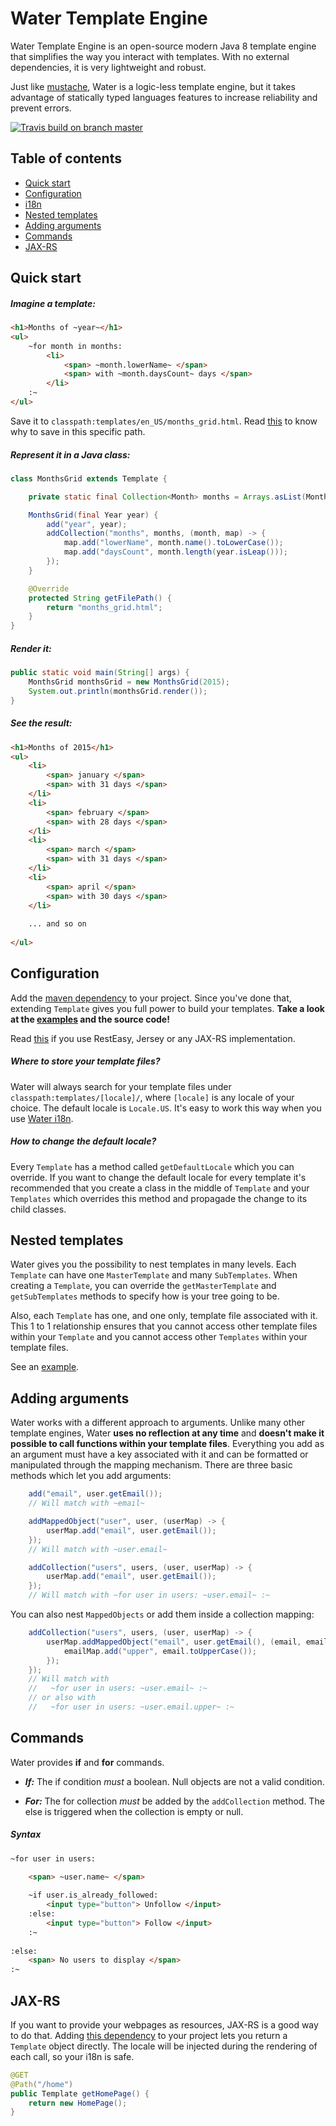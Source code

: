 Water Template Engine
===

Water Template Engine is an open-source modern Java 8 template engine that simplifies the way you interact with templates.
With no external dependencies, it is very lightweight and robust.

Just like [mustache](https://mustache.github.io/), Water is a logic-less template engine, but it takes advantage of statically typed languages features to increase reliability and prevent errors.

[![Travis build on branch master](https://api.travis-ci.org/tiagobento/watertemplate-engine.svg?branch=master)](https://travis-ci.org/tiagobento/watertemplate-engine)

Table of contents
--

- [Quick start](#quick-start)
- [Configuration](#configuration)
- [i18n](#i18n)
- [Nested templates](#nested-templates)
- [Adding arguments](#adding-arguments)
- [Commands](#commands)
- [JAX-RS](#jax-rs)






## Quick start
##### Imagine a template:
```html
<h1>Months of ~year~</h1>
<ul>
    ~for month in months:
        <li>
            <span> ~month.lowerName~ </span>
            <span> with ~month.daysCount~ days </span>
        </li>
    :~
</ul>
```
Save it to `classpath:templates/en_US/months_grid.html`. Read [this](#where-to-store-your-template-files) to know why to save in this specific path.

##### Represent it in a Java class:
```java
class MonthsGrid extends Template {

    private static final Collection<Month> months = Arrays.asList(Month.values());

    MonthsGrid(final Year year) {
        add("year", year);
        addCollection("months", months, (month, map) -> {
            map.add("lowerName", month.name().toLowerCase());
            map.add("daysCount", month.length(year.isLeap()));
        });
    }

    @Override
    protected String getFilePath() {
        return "months_grid.html";
    }
}
```

##### Render it:
```java
public static void main(String[] args) {
    MonthsGrid monthsGrid = new MonthsGrid(2015);
    System.out.println(monthsGrid.render());
}
```

##### See the result:
```html
<h1>Months of 2015</h1>
<ul>
    <li>
        <span> january </span>
        <span> with 31 days </span>
    </li>
    <li>
        <span> february </span>
        <span> with 28 days </span>
    </li>
    <li>
        <span> march </span>
        <span> with 31 days </span>
    </li>
    <li>
        <span> april </span>
        <span> with 30 days </span>
    </li>
    
    ... and so on
    
</ul>
```




## Configuration
Add the [maven dependency]() to your project.
Since you've done that, extending `Template` gives you full power to build your templates. **Take a look at the [examples](watertemplate-example/src/main/java/org/watertemplate/example) and the source code!**

Read [this](#jax-rs) if you use RestEasy, Jersey or any JAX-RS implementation.

##### Where to store your template files?
Water will always search for your template files under `classpath:templates/[locale]/`, where `[locale]` is any locale of your choice. The default locale is `Locale.US`. It's easy to work this way when you use [Water i18n](#i18n).

##### How to change the default locale?
Every `Template` has a method called `getDefaultLocale` which you can override. If you want to change the default locale for every template it's recommended that you create a class in the middle of `Template` and your `Templates` which overrides this method and propagade the change to its child classes.




  
## Nested templates
Water gives you the possibility to nest templates in many levels. Each `Template` can have one `MasterTemplate` and many `SubTemplates`. When creating a `Template`, you can override the `getMasterTemplate` and `getSubTemplates` methods to specify how is your tree going to be.

Also, each `Template` has one, and one only, template file associated with it. This 1 to 1 relationship ensures that
you cannot access other template files within your `Template` and you cannot access other `Templates` within your template files.

See an [example](watertemplate-example/src/main/java/org/watertemplate/example/nestedtemplates).




## Adding arguments
Water works with a different approach to arguments. Unlike many other template engines, Water **uses no reflection at any time** and **doesn't make it possible to call functions within your template files**. Everything you add as an argument must have a key associated with it and can be formatted or manipulated through the mapping mechanism. There are three basic methods which let you add arguments:

```java
    add("email", user.getEmail()); 
    // Will match with ~email~
```

```java
    addMappedObject("user", user, (userMap) -> {
        userMap.add("email", user.getEmail());
    }); 
    // Will match with ~user.email~
```

```java
    addCollection("users", users, (user, userMap) -> {
        userMap.add("email", user.getEmail());
    });
    // Will match with ~for user in users: ~user.email~ :~
```
You can also nest `MappedObjects` or add them inside a collection mapping:

```java
    addCollection("users", users, (user, userMap) -> {
        userMap.addMappedObject("email", user.getEmail(), (email, emailMap) -> {
            emailMap.add("upper", email.toUpperCase());
        });
    });
    // Will match with
    //   ~for user in users: ~user.email~ :~
    // or also with
    //   ~for user in users: ~user.email.upper~ :~
```

## Commands
Water provides **if** and **for** commands. 



- **_If:_** The if condition _must_ a boolean. Null objects are not a valid condition.

- **_For:_** The for collection _must_ be added by the `addCollection` method. The else is triggered when the collection is empty or null.

##### Syntax
```html
~for user in users:
    
    <span> ~user.name~ </span>

    ~if user.is_already_followed:
        <input type="button"> Unfollow </input>
    :else:
        <input type="button"> Follow </input>
    :~
    
:else:
    <span> No users to display </span>
:~
```



## JAX-RS
If you want to provide your webpages as resources, JAX-RS is a good way to do that. Adding [this dependency]() to your project lets you return a `Template` object directly. The locale will be injected during the rendering of each call, so your i18n is safe.

```java
@GET
@Path("/home")
public Template getHomePage() {
    return new HomePage();
}
```
